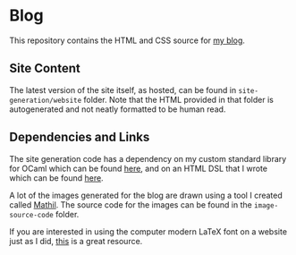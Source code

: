 # Blog

This repository contains the HTML and CSS source for [my blog](https://blog.aaronmanning.net).

## Site Content

The latest version of the site itself, as hosted, can be found in `site-generation/website` folder. Note that the HTML provided in that folder is autogenerated and not neatly formatted to be human read.

## Dependencies and Links

The site generation code has a dependency on my custom standard library for OCaml which can be found [here](https://github.com/aaron-jack-manning/ocaml-standard-library), and on an HTML DSL that I wrote which can be found [here](https://github.com/aaron-jack-manning/ocaml-html-dsl).

A lot of the images generated for the blog are drawn using a tool I created called [Mathil](https://github.com/aaron-jack-manning/mathil). The source code for the images can be found in the `image-source-code` folder.

If you are interested in using the computer modern LaTeX font on a website just as I did, [this](https://checkmyworking.com/cm-web-fonts/) is a great resource.
